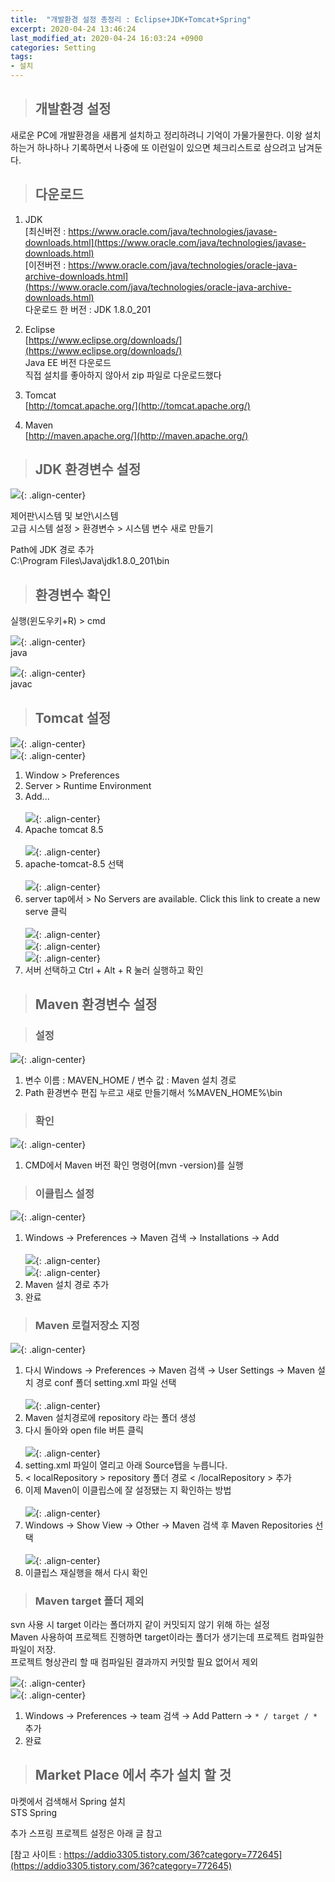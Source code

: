 ```yaml
---
title:  "개발환경 설정 총정리 : Eclipse+JDK+Tomcat+Spring"
excerpt: 2020-04-24 13:46:24
last_modified_at: 2020-04-24 16:03:24 +0900
categories: Setting
tags:
- 설치
---
```


>## 개발환경 설정

새로운 PC에 개발환경을 새롭게 설치하고 정리하려니 기억이 가물가물한다.
이왕 설치하는거 하나하나 기록하면서 나중에 또 이런일이 있으면 체크리스트로 삼으려고 남겨둔다.


>## 다운로드

1. JDK  
  [최신버전 : https://www.oracle.com/java/technologies/javase-downloads.html](https://www.oracle.com/java/technologies/javase-downloads.html)  
  [이전버전 : https://www.oracle.com/java/technologies/oracle-java-archive-downloads.html](https://www.oracle.com/java/technologies/oracle-java-archive-downloads.html)  
  다운로드 한 버전 : JDK 1.8.0_201  

1. Eclipse  
  [https://www.eclipse.org/downloads/](https://www.eclipse.org/downloads/)  
  Java EE 버전 다운로드  
  직접 설치를 좋아하지 않아서 zip 파일로 다운로드했다  

1. Tomcat  
  [http://tomcat.apache.org/](http://tomcat.apache.org/)  

1. Maven  
  [http://maven.apache.org/](http://maven.apache.org/)  


>## JDK 환경변수 설정

![](/assets/images/set/set_12.JPG){: .align-center}

  제어판\시스템 및 보안\시스템  
  고급 시스템 설정 > 환경변수 > 시스템 변수 새로 만들기

  Path에 JDK 경로 추가  
  C:\Program Files\Java\jdk1.8.0_201\bin  


>## 환경변수 확인  

  실행(윈도우키+R) > cmd  

![](/assets/images/set/set_02.JPG){: .align-center}  
  java  

![](/assets/images/set/set_03.JPG){: .align-center}  
  javac  


>## Tomcat 설정  

![](/assets/images/set/set_04.JPG){: .align-center}  
![](/assets/images/set/set_05.JPG){: .align-center}  
1. Window > Preferences  
1. Server > Runtime Environment  
1. Add...<br><br>
![](/assets/images/set/set_06.JPG){: .align-center}  
1. Apache tomcat 8.5<br><br>
![](/assets/images/set/set_07.JPG){: .align-center}  
1. apache-tomcat-8.5 선택<br><br>
![](/assets/images/set/set_08.JPG){: .align-center}  
1. server tap에서 > No Servers are available. Click this link to create a new serve 클릭<br><br>
![](/assets/images/set/set_09.JPG){: .align-center}  
![](/assets/images/set/set_10.JPG){: .align-center}  
![](/assets/images/set/set_11.JPG){: .align-center}  
1. 서버 선택하고 Ctrl + Alt + R 눌러 실행하고 확인  


>## Maven 환경변수 설정  

>### 설정  

![](/assets/images/set/set_13.JPG){: .align-center}  
1. 변수 이름 : MAVEN_HOME / 변수 값 : Maven 설치 경로  
1. Path 환경변수 편집 누르고 새로 만들기해서 %MAVEN_HOME%\bin  

>### 확인  

![](/assets/images/set/set_14.JPG){: .align-center}  
1. CMD에서 Maven 버전 확인 명령어(mvn -version)를 실행  

>### 이클립스 설정  

![](/assets/images/set/set_15.JPG){: .align-center}  
1. Windows → Preferences → Maven 검색 → Installations → Add<br><br>
![](/assets/images/set/set_16.JPG){: .align-center}  
![](/assets/images/set/set_17.JPG){: .align-center}  
1. Maven 설치 경로 추가  
1. 완료  


>### Maven 로컬저장소 지정  

![](/assets/images/set/set_18.JPG){: .align-center}  
1. 다시 Windows → Preferences → Maven 검색 → User Settings → Maven 설치 경로 conf 폴더 setting.xml 파일 선택<br><br>
![](/assets/images/set/set_19.JPG){: .align-center}     
1. Maven 설치경로에 repository 라는 폴더 생성  
1. 다시 돌아와 open file 버튼 클릭  <br><br>
![](/assets/images/set/set_20.JPG){: .align-center}     
1. setting.xml 파일이 열리고 아래 Source탭을 누릅니다.  
1. < localRepository > repository 폴더 경로 < /localRepository > 추가  
1. 이제 Maven이 이클립스에 잘 설정됐는 지 확인하는 방법<br><br>
![](/assets/images/set/set_21.JPG){: .align-center}     
1. Windows → Show View → Other → Maven 검색 후 Maven Repositories 선택<br><br>
![](/assets/images/set/set_22.JPG){: .align-center}      
1. 이클립스 재실행을 해서 다시 확인    


>### Maven target 폴더 제외  

svn 사용 시 target 이라는 폴더까지 같이 커밋되지 않기 위해 하는 설정  
Maven 사용하여 프로젝트 진행하면 target이라는 폴더가 생기는데 프로젝트 컴파일한 파일이 저장.  
프로젝트 형상관리 할 때 컴파일된 결과까지 커밋할 필요 없어서 제외  


![](/assets/images/set/set_23.JPG){: .align-center}  
![](/assets/images/set/set_24.JPG){: .align-center}  
1. Windows → Preferences → team 검색 → Add Pattern → `* / target / *` 추가  
2. 완료  


>## Market Place 에서 추가 설치 할 것  

마켓에서 검색해서 Spring 설치  
STS Spring  

추가 스프링 프로젝트 설정은 아래 글 참고  

[참고 사이트 : https://addio3305.tistory.com/36?category=772645](https://addio3305.tistory.com/36?category=772645)
